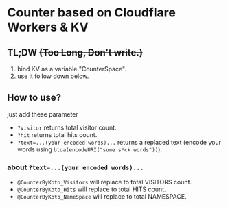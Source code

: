 # Counter based on Cloudflare Workers & KV

## TL;DW ~~(Too Long, Don't write.)~~

1. bind KV as a variable "CounterSpace".
2. use it follow down below.

## How to use?

just add these parameter

- `?visitor` returns total visitor count.
- `?hit` returns total hits count.
- `?text=...(your encoded words)...` returns a replaced text (encode your words using `btoa(encodeURI("some s*ck words"))`).

### about `?text=...(your encoded words)...`

- `@CounterByKoto_Visitors` will replace to total VISITORS count.
- `@CounterByKoto_Hits` will replace to total HITS count.
- `@CounterByKoto_NameSpace` will replace to total NAMESPACE.
